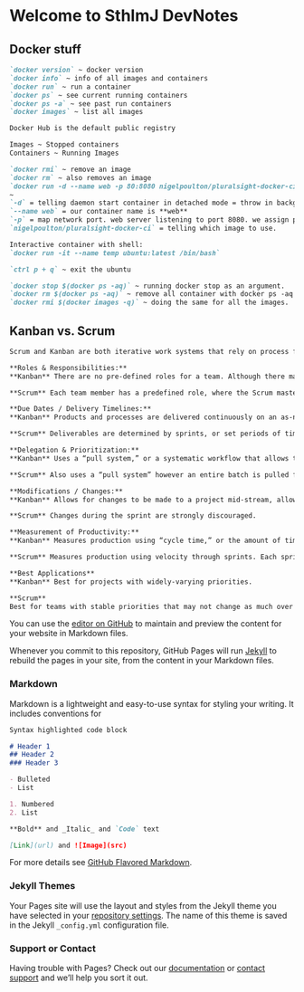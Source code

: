 # Welcome to SthlmJ DevNotes

## Docker stuff
```markdown 
`docker version` ~ docker version
`docker info` ~ info of all images and containers 
`docker run` ~ run a container
`docker ps` ~ see current running containers
`docker ps -a` ~ see past run containers
`docker images` ~ list all images

Docker Hub is the default public registry

Images ~ Stopped containers
Containers ~ Running Images

`docker rmi` ~ remove an image
`docker rm` ~ also removes an image
`docker run -d --name web -p 80:8080 nigelpoulton/pluralsight-docker-ci` 
~ 
`-d` = telling daemon start container in detached mode = throw in background and don't latch in terminal output. 
`--name web` = our container name is **web**
`-p` = map network port. web server listening to port 8080. we assign port 80 on docker host to port 8080 inside container. 
`nigelpoulton/pluralsight-docker-ci` = telling which image to use. 

Interactive container with shell: 
`docker run -it --name temp ubuntu:latest /bin/bash`

`ctrl p + q` ~ exit the ubuntu

`docker stop $(docker ps -aq)` ~ running docker stop as an argument.
`docker rm $(docker ps -aq)` ~ remove all container with docker ps -aq as argument.
`docker rmi $(docker images -q)` ~ doing the same for all the images.
```


## Kanban vs. Scrum
```markdown 
Scrum and Kanban are both iterative work systems that rely on process flows and aim to reduce waste. However; there are a few main differences between the two:

**Roles & Responsibilities:** 
**Kanban** There are no pre-defined roles for a team. Although there may still be a Project Manager, the team is encouraged to collaborate and chip in when any one person becomes overwhelmed.	

**Scrum** Each team member has a predefined role, where the Scrum master dictates timelines, Product owner defines goals and objectives and team members execute the work.

**Due Dates / Delivery Timelines:**	
**Kanban** Products and processes are delivered continuously on an as-needed basis (with due dates determined by the business as needed).	

**Scrum** Deliverables are determined by sprints, or set periods of time in which a set of work must be completed and ready for review.

**Delegation & Prioritization:** 
**Kanban** Uses a “pull system,” or a systematic workflow that allows team members to only “pull” new tasks once the previous task is complete.	

**Scrum** Also uses a “pull system” however an entire batch is pulled for each iteration.

**Modifications / Changes:**	
**Kanban** Allows for changes to be made to a project mid-stream, allowing for iterations and continuous improvement prior to the completion of a project.	

**Scrum** Changes during the sprint are strongly discouraged.

**Measurement of Productivity:**
**Kanban** Measures production using “cycle time,” or the amount of time it takes to complete one full piece of a project from beginning to end.	

**Scrum** Measures production using velocity through sprints. Each sprint is laid out back-to-back and/or concurrently so that each additional sprint relies on the success of the one before it.

**Best Applications**	
**Kanban** Best for projects with widely-varying priorities.	

**Scrum** 
Best for teams with stable priorities that may not change as much over time.
```









You can use the [editor on GitHub](https://github.com/sthlmj/devnotes/edit/master/index.md) to maintain and preview the content for your website in Markdown files.

Whenever you commit to this repository, GitHub Pages will run [Jekyll](https://jekyllrb.com/) to rebuild the pages in your site, from the content in your Markdown files.

### Markdown

Markdown is a lightweight and easy-to-use syntax for styling your writing. It includes conventions for

```markdown
Syntax highlighted code block

# Header 1
## Header 2
### Header 3

- Bulleted
- List

1. Numbered
2. List

**Bold** and _Italic_ and `Code` text

[Link](url) and ![Image](src)
```

For more details see [GitHub Flavored Markdown](https://guides.github.com/features/mastering-markdown/).

### Jekyll Themes

Your Pages site will use the layout and styles from the Jekyll theme you have selected in your [repository settings](https://github.com/sthlmj/devnotes/settings). The name of this theme is saved in the Jekyll `_config.yml` configuration file.

### Support or Contact

Having trouble with Pages? Check out our [documentation](https://help.github.com/categories/github-pages-basics/) or [contact support](https://github.com/contact) and we’ll help you sort it out.
